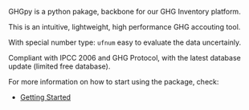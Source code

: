 GHGpy is a python pakage, backbone for our GHG Inventory platform.

This is an intuitive, lightweight, high performance GHG accouting tool.

With special number type: `ufnum` easy to evaluate the data uncertainly.

Compliant with IPCC 2006 and GHG Protocol, with the latest database update (limited free database).

For more information on how to start using the package, check:

* [Getting Started](getting_started.md)
